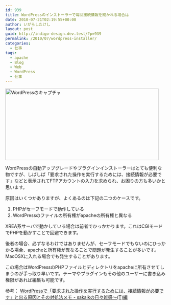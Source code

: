 ```yaml
---
id: 939
title: WordPressのインストーラーで毎回接続情報を聞かれる場合は
date: 2010-07-21T02:19:55+00:00
author: いがらしたけし
layout: post
guid: http://indigo-design.dev.test/?p=939
permalink: /2010/07/wordpress-installer/
categories:
  - 仕事
tags:
  - apache
  - Blog
  - Web
  - WordPress
  - 仕事
---
```

<a href="https://indigo-design.org/wp-content/uploads/2010/07/100720_screen.gif"><img src="https://indigo-design.org/wp-content/uploads/2010/07/100720_screen.gif" alt="WordPressのキャプチャ" width="480" height="224" class="alignnone size-full wp-image-945" /></a>

WordPressの自動アップグレードやプラグインインストーラーはとても便利な物ですが、しばしば「要求された操作を実行するためには、接続情報が必要です」などと表示されてFTPアカウントの入力を求められ、お困りの方も多いかと思います。

原因はいくつかありますが、よくあるのは下記の二つのケースです。
<ol>
	<li>PHPがセーフモードで動作している</li>
	<li>WordPressのファイルの所有権がapacheの所有権と異なる</li>
</ol>
XREA系サーバで動かしている場合は前者でひっかかります。これはCGIモードでPHPを動かすことで回避できます。

後者の場合、必ずなるわけではありませんが、セーフモードでもないのにひっかかる場合、apacheと所有権が異なることで問題が発生することが多いです。MacOSXに入れる場合でも発生することがあります。

この場合はWordPressのPHPファイルとディレクトリをapacheに所有させてしまうのが手っ取り早いです。テーマやプラグインもその他のユーザーに書き込み権限があれば編集も可能です。

参考：
<a href="http://d.hatena.ne.jp/sakaik/20090908/p1">WordPressで「要求された操作を実行するためには、接続情報が必要です」と出る原因とその対処法メモ - sakaikの日々雑感～(T)編</a>